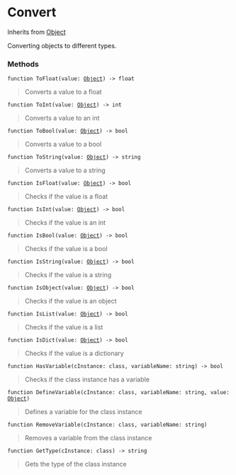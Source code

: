# Convert
Inherits from [Object](../objects/Object.md)

Converting objects to different types.

### Methods
<pre class="language-typescript"><code class="lang-typescript">function ToFloat(value: <a data-footnote-ref href="#user-content-fn-45">Object</a>) -> float</code></pre>
> Converts a value to a float
> 
<pre class="language-typescript"><code class="lang-typescript">function ToInt(value: <a data-footnote-ref href="#user-content-fn-45">Object</a>) -> int</code></pre>
> Converts a value to an int
> 
<pre class="language-typescript"><code class="lang-typescript">function ToBool(value: <a data-footnote-ref href="#user-content-fn-45">Object</a>) -> bool</code></pre>
> Converts a value to a bool
> 
<pre class="language-typescript"><code class="lang-typescript">function ToString(value: <a data-footnote-ref href="#user-content-fn-45">Object</a>) -> string</code></pre>
> Converts a value to a string
> 
<pre class="language-typescript"><code class="lang-typescript">function IsFloat(value: <a data-footnote-ref href="#user-content-fn-45">Object</a>) -> bool</code></pre>
> Checks if the value is a float
> 
<pre class="language-typescript"><code class="lang-typescript">function IsInt(value: <a data-footnote-ref href="#user-content-fn-45">Object</a>) -> bool</code></pre>
> Checks if the value is an int
> 
<pre class="language-typescript"><code class="lang-typescript">function IsBool(value: <a data-footnote-ref href="#user-content-fn-45">Object</a>) -> bool</code></pre>
> Checks if the value is a bool
> 
<pre class="language-typescript"><code class="lang-typescript">function IsString(value: <a data-footnote-ref href="#user-content-fn-45">Object</a>) -> bool</code></pre>
> Checks if the value is a string
> 
<pre class="language-typescript"><code class="lang-typescript">function IsObject(value: <a data-footnote-ref href="#user-content-fn-45">Object</a>) -> bool</code></pre>
> Checks if the value is an object
> 
<pre class="language-typescript"><code class="lang-typescript">function IsList(value: <a data-footnote-ref href="#user-content-fn-45">Object</a>) -> bool</code></pre>
> Checks if the value is a list
> 
<pre class="language-typescript"><code class="lang-typescript">function IsDict(value: <a data-footnote-ref href="#user-content-fn-45">Object</a>) -> bool</code></pre>
> Checks if the value is a dictionary
> 
<pre class="language-typescript"><code class="lang-typescript">function HasVariable(cInstance: class, variableName: string) -> bool</code></pre>
> Checks if the class instance has a variable
> 
<pre class="language-typescript"><code class="lang-typescript">function DefineVariable(cInstance: class, variableName: string, value: <a data-footnote-ref href="#user-content-fn-45">Object</a>)</code></pre>
> Defines a variable for the class instance
> 
<pre class="language-typescript"><code class="lang-typescript">function RemoveVariable(cInstance: class, variableName: string)</code></pre>
> Removes a variable from the class instance
> 
<pre class="language-typescript"><code class="lang-typescript">function GetType(cInstance: class) -> string</code></pre>
> Gets the type of the class instance
> 

[^0]: [Camera](../static/Camera.md)
[^1]: [Character](../objects/Character.md)
[^2]: [Collider](../objects/Collider.md)
[^3]: [Collision](../objects/Collision.md)
[^4]: [Color](../objects/Color.md)
[^5]: [Convert](../static/Convert.md)
[^6]: [Cutscene](../static/Cutscene.md)
[^7]: [Dict](../objects/Dict.md)
[^8]: [Game](../static/Game.md)
[^9]: [Human](../objects/Human.md)
[^10]: [Input](../static/Input.md)
[^11]: [Json](../static/Json.md)
[^12]: [LightBuiltin](../static/LightBuiltin.md)
[^13]: [LineCastHitResult](../objects/LineCastHitResult.md)
[^14]: [LineRenderer](../objects/LineRenderer.md)
[^15]: [List](../objects/List.md)
[^16]: [Locale](../static/Locale.md)
[^17]: [LodBuiltin](../static/LodBuiltin.md)
[^18]: [Map](../static/Map.md)
[^19]: [MapObject](../objects/MapObject.md)
[^20]: [MapTargetable](../objects/MapTargetable.md)
[^21]: [Math](../static/Math.md)
[^22]: [NavmeshObstacleBuiltin](../static/NavmeshObstacleBuiltin.md)
[^23]: [Network](../static/Network.md)
[^24]: [NetworkView](../objects/NetworkView.md)
[^25]: [PersistentData](../static/PersistentData.md)
[^26]: [Physics](../static/Physics.md)
[^27]: [PhysicsMaterialBuiltin](../static/PhysicsMaterialBuiltin.md)
[^28]: [Player](../objects/Player.md)
[^29]: [Prefab](../objects/Prefab.md)
[^30]: [Quaternion](../objects/Quaternion.md)
[^31]: [Random](../objects/Random.md)
[^32]: [Range](../objects/Range.md)
[^33]: [RigidbodyBuiltin](../static/RigidbodyBuiltin.md)
[^34]: [RoomData](../static/RoomData.md)
[^35]: [Set](../objects/Set.md)
[^36]: [Shifter](../objects/Shifter.md)
[^37]: [String](../static/String.md)
[^38]: [Time](../static/Time.md)
[^39]: [Titan](../objects/Titan.md)
[^40]: [Transform](../objects/Transform.md)
[^41]: [UI](../static/UI.md)
[^42]: [Vector2](../objects/Vector2.md)
[^43]: [Vector3](../objects/Vector3.md)
[^44]: [WallColossal](../objects/WallColossal.md)
[^45]: [Object](../objects/Object.md)
[^46]: [Component](../objects/Component.md)
